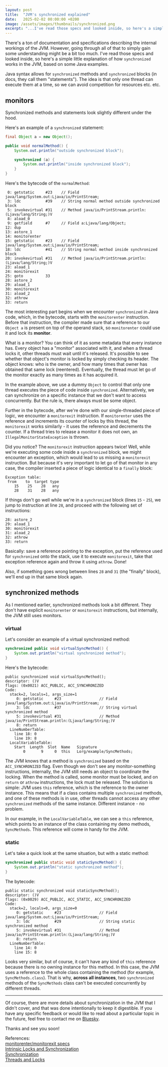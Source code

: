 ```yaml
---
layout: post
title:  "JVM's synchronized explained"
date:   2025-02-02 00:00:00 +0200
image: /assets/images/thumbnails/synchronized.png
excerpt: "...I've read those specs and looked inside, so here's a simple little explanation of how synchronized works in the JVM, based on some Java examples..."
---
```


There's a ton of documentation and specifications describing the internal workings of the JVM. However, going through all of that
to simply gain some understanding might be a bit too much. I've read those specs and looked inside, so here's a simple little
explanation of how `synchronized` works in the JVM, based on some Java examples.

Java syntax allows for `synchronized` methods and `synchronized` blocks (in docs, they call them "statements").
The idea is that only one thread can execute them at a time, so we can avoid competition for resources etc. etc.

## monitors
Synchronized methods and statements look slightly different under the hood.

Here's an example of a `synchronized` statement:

```java
final Object a = new Object();

public void normalMethod() {
    System.out.println("outside synchronized block");

    synchronized (a) {
        System.out.println("inside synchronized block");
    }
}
```

Here's the bytecode of the `normalMethod`:

```text
 0: getstatic     #23    // Field java/lang/System.out:Ljava/io/PrintStream;
 3: ldc           #39    // String normal method outside synchronized block
 5: invokevirtual #31    // Method java/io/PrintStream.println:(Ljava/lang/String;)V
 8: aload_0
 9: getfield      #7     // Field a:Ljava/lang/Object;
12: dup
13: astore_1
14: monitorenter
15: getstatic     #23    // Field java/lang/System.out:Ljava/io/PrintStream;
18: ldc           #41    // String normal method inside synchronized block
20: invokevirtual #31    // Method java/io/PrintStream.println:(Ljava/lang/String;)V
23: aload_1
24: monitorexit
25: goto          33
28: astore_2
29: aload_1
30: monitorexit
31: aload_2
32: athrow
33: return
```

The most interesting part begins when we encounter `synchronized` in Java code, which, in the bytecode, starts with the
`monitorenter` instruction. Before that instruction, the compiler made sure that a reference to our `Object a` is present
on top of the operand stack, so `monitorenter` could use it and lock its **monitor**.

What is a monitor? You can think of it as some metadata that every instance has.
Every object has a "monitor" associated with it, and when a thread locks it, other threads must wait until it's released.
It's possible to see whether that object's monitor is locked by simply checking its header.
The object knows: who is the owner, and how many times that owner has obtained that same lock (reentered).
Eventually, the thread must let go of the monitor exactly as many times as it has acquired it.

In the example above, we use a dummy `Object` to control that only one thread executes the piece of code
inside `synchronized`. Alternatively, we can synchronize on a specific instance that we don't want to access concurrently.
But the rule is, there always must be some object.

Further in the bytecode, after we're done with our single-threaded piece of logic, we encounter a `monitorexit` instruction.
If `monitorenter` uses the reference and increments its counter of locks by this thread, the `monitorexit` works similarly -
it uses the reference and decrements the counter. If a thread tries to release a monitor it does not own, an `IllegalMonitorStateException` is thrown.

Did you notice? The `monitorexit` instruction appears twice!
Well, while we're executing some code inside a `synchronized` block, we might encounter an exception, which would lead to
us missing a `monitorexit` instruction. But because it's very important to let go of that monitor in any case,
the compiler inserted a piece of logic identical to a `finally` block:

```text
Exception table:
 from    to  target type
    15    25    28   any
    28    31    28   any
```

If things don't go well while we're in a `synchronized` block (lines `15` - `25`), we jump to instruction at line `28`,
and proceed with the following set of instructions:

```text
28: astore_2
29: aload_1
30: monitorexit
31: aload_2
32: athrow
33: return
```

Basically: save a reference pointing to the exception, put the reference used for `synchronized` onto the stack, use it to
execute `monitorexit`, take that exception reference again and throw it using `athrow`. Done!

Also, if something goes wrong between lines `28` and `31` (the "finally" block), we'll end up in that same block again.

## synchronized methods
As I mentioned earlier, synchronized methods look a bit different. They don't have explicit `monitorenter`
or `monitorexit` instructions, but internally, the JVM still uses monitors.

### virtual
Let's consider an example of a virtual synchronized method:

```java
synchronized public void virtualSyncMethod() {
    System.out.println("virtual synchronized method");
}
```

Here's the bytecode:
```text
public synchronized void virtualSyncMethod();
descriptor: ()V
flags: (0x0021) ACC_PUBLIC, ACC_SYNCHRONIZED
Code:
  stack=2, locals=1, args_size=1
     0: getstatic     #23                 // Field java/lang/System.out:Ljava/io/PrintStream;
     3: ldc           #37                 // String virtual synchronized method
     5: invokevirtual #31                 // Method java/io/PrintStream.println:(Ljava/lang/String;)V
     8: return
  LineNumberTable:
    line 18: 0
    line 19: 8
  LocalVariableTable:
    Start  Length  Slot  Name   Signature
        0       9     0  this   Lorg/example/SyncMethods;
```

The JVM knows that a method is `synchronized` based on the `ACC_SYNCHRONIZED` flag. Even though we don't see any
monitor-something instructions, internally, the JVM still needs an object to coordinate the locking. When the method
is called, some monitor must be locked, and on `return` or `athrow` instructions, the lock must be released.
The solution is simple: JVM uses `this` reference, which is the reference to the owner instance.
This means that if a class contains multiple `synchronized` methods, and one of these methods is in use, other threads
cannot access any other `synchronized` methods of the same instance. Different instance - no problem.

In our example, in the `LocalVariableTable`, we can see a `this` reference, which points to an instance of the class
containing my demo methods, `SyncMethods`. This reference will come in handy for the JVM.

### static
Let's take a quick look at the same situation, but with a static method:

```java
synchronized public static void staticSyncMethod() {
    System.out.println("static synchronized method");
}
```

The bytecode:

```text
public static synchronized void staticSyncMethod();
descriptor: ()V
flags: (0x0029) ACC_PUBLIC, ACC_STATIC, ACC_SYNCHRONIZED
Code:
  stack=2, locals=0, args_size=0
     0: getstatic     #23                 // Field java/lang/System.out:Ljava/io/PrintStream;
     3: ldc           #29                 // String static synchronized method
     5: invokevirtual #31                 // Method java/io/PrintStream.println:(Ljava/lang/String;)V
     8: return
  LineNumberTable:
    line 14: 0
    line 15: 8
```

Looks very similar, but of course, it can't have any kind of `this` reference because there is no owning instance for this method.
In this case, the JVM uses a reference to the whole class containing the method (for example, `SyncMethods.class`).
That is why, **across all instances**, two `synchronized` methods of the `SyncMethods` class can't be executed 
concurrently by different threads.

---
Of course, there are more details about synchronization in the JVM that I didn't cover, and that was done intentionally
to keep it digestible. If you have any specific feedback or would like to read about a particular topic in the future,
feel free to contact me on [Bluesky][bluesky].

Thanks and see you soon!

References:\
[monitorenter/monitorexit specs][1] \
[Intrinsic Locks and Synchronization][2] \
[Synchronization][3] \
[Threads and Locks][4]

[1]: https://docs.oracle.com/javase/specs/jvms/se6/html/Instructions2.doc9.html
[2]: https://docs.oracle.com/javase/tutorial/essential/concurrency/locksync.html
[3]: https://docs.oracle.com/javase/specs/jvms/se6/html/Compiling.doc.html#6530
[4]: https://docs.oracle.com/javase/specs/jvms/se6/html/Threads.doc.html#21294
[bluesky]: https://bsky.app/profile/nataliiadziubenko.com